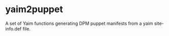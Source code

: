 yaim2puppet
===========

A set of Yaim functions generating DPM puppet manifests from a yaim site-info.def file.

